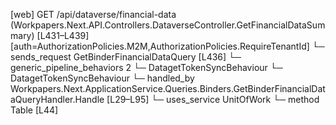 [web] GET /api/dataverse/financial-data  (Workpapers.Next.API.Controllers.DataverseController.GetFinancialDataSummary)  [L431–L439] [auth=AuthorizationPolicies.M2M,AuthorizationPolicies.RequireTenantId]
  └─ sends_request GetBinderFinancialDataQuery [L436]
    └─ generic_pipeline_behaviors 2
      └─ DatagetTokenSyncBehaviour
      └─ DatagetTokenSyncBehaviour
    └─ handled_by Workpapers.Next.ApplicationService.Queries.Binders.GetBinderFinancialDataQueryHandler.Handle [L29–L95]
      └─ uses_service UnitOfWork
        └─ method Table [L44]

